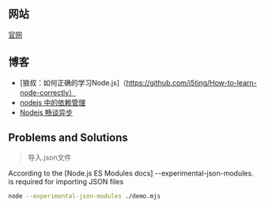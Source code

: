 
## 网站

[官网](https://nodejs.org/zh-cn/)


## 博客

- [狼叔：如何正确的学习Node.js]（https://github.com/i5ting/How-to-learn-node-correctly）
- [nodejs 中的依赖管理](https://juejin.im/post/5c501d61f265da61290a8ca8)
- [Nodejs 畅谈异步](https://my.oschina.net/gaoguofan/blog/752891)


## Problems and Solutions

> 导入.json文件

According to the [Node.js ES Modules docs] --experimental-json-modules. is required for importing JSON files

```bash
node --experimental-json-modules ./demo.mjs
```
